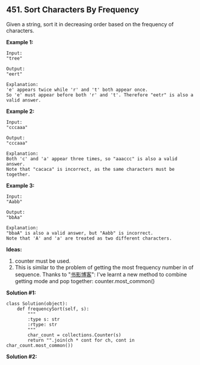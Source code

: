 ## 451. Sort Characters By Frequency

Given a string, sort it in decreasing order based on the frequency of characters.

**Example 1:**

    Input:
    "tree"
    
    Output:
    "eert"
    
    Explanation:
    'e' appears twice while 'r' and 't' both appear once.
    So 'e' must appear before both 'r' and 't'. Therefore "eetr" is also a valid answer.
**Example 2:**

    Input:
    "cccaaa"
    
    Output:
    "cccaaa"
    
    Explanation:
    Both 'c' and 'a' appear three times, so "aaaccc" is also a valid answer.
    Note that "cacaca" is incorrect, as the same characters must be together.
**Example 3:**

    Input:
    "Aabb"
    
    Output:
    "bbAa"
    
    Explanation:
    "bbaA" is also a valid answer, but "Aabb" is incorrect.
    Note that 'A' and 'a' are treated as two different characters.
    
**Ideas:**

1. counter must be used.
2. This is similar to the problem of getting the most frequency number in of sequence. Thanks to "[书影博客](http://bookshadow.com/weblog/2016/11/02/leetcode-sort-characters-by-frequency/)": I've learnt a new method to combine getting mode and pop together: counter.most_common()

**Solution #1:**

    class Solution(object):
        def frequencySort(self, s):
            """
            :type s: str
            :rtype: str
            """
            char_count = collections.Counter(s)
            return "".join(ch * cont for ch, cont in char_count.most_common())
            
**Solution #2:**


